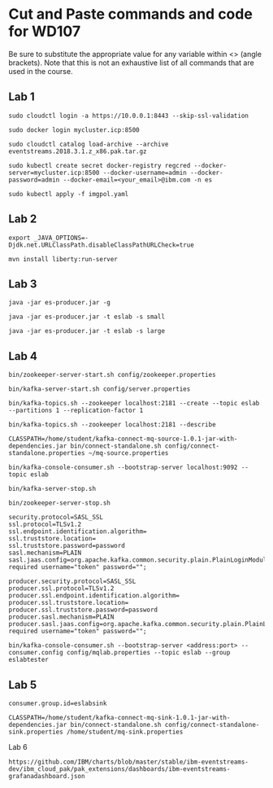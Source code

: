 # Cut and Paste commands and code for WD107

Be sure to substitute the appropriate value for any variable within <> (angle brackets). Note that this is not an exhaustive list of all commands that are used in the course.


## Lab 1

`sudo cloudctl login -a https://10.0.0.1:8443 --skip-ssl-validation`

`sudo docker login mycluster.icp:8500`

`sudo cloudctl catalog load-archive --archive eventstreams.2018.3.1.z_x86.pak.tar.gz`

`sudo kubectl create secret docker-registry regcred --docker-server=mycluster.icp:8500 --docker-username=admin --docker-password=admin --docker-email=<your_email>@ibm.com -n es`

`sudo kubectl apply -f imgpol.yaml`


## Lab 2

`export _JAVA_OPTIONS=-Djdk.net.URLClassPath.disableClassPathURLCheck=true`

`mvn install liberty:run-server`


## Lab 3

`java -jar es-producer.jar -g`

`java -jar es-producer.jar -t eslab -s small`

`java -jar es-producer.jar -t eslab -s large`


## Lab 4

`bin/zookeeper-server-start.sh config/zookeeper.properties`

`bin/kafka-server-start.sh config/server.properties`

`bin/kafka-topics.sh --zookeeper localhost:2181 --create --topic eslab --partitions 1 --replication-factor 1`

`bin/kafka-topics.sh --zookeeper localhost:2181 --describe`

`CLASSPATH=/home/student/kafka-connect-mq-source-1.0.1-jar-with-dependencies.jar bin/connect-standalone.sh config/connect-standalone.properties ~/mq-source.properties`

`bin/kafka-console-consumer.sh --bootstrap-server localhost:9092 --topic eslab`

`bin/kafka-server-stop.sh`

`bin/zookeeper-server-stop.sh`

```
security.protocol=SASL_SSL
ssl.protocol=TLSv1.2
ssl.endpoint.identification.algorithm=
ssl.truststore.location=
ssl.truststore.password=password
sasl.mechanism=PLAIN
sasl.jaas.config=org.apache.kafka.common.security.plain.PlainLoginModule required username="token" password="";
```
```
producer.security.protocol=SASL_SSL
producer.ssl.protocol=TLSv1.2
producer.ssl.endpoint.identification.algorithm=
producer.ssl.truststore.location=
producer.ssl.truststore.password=password
producer.sasl.mechanism=PLAIN
producer.sasl.jaas.config=org.apache.kafka.common.security.plain.PlainLoginModule required username="token" password="";
```

`bin/kafka-console-consumer.sh --bootstrap-server <address:port> --consumer.config config/mqlab.properties --topic eslab --group eslabtester`


## Lab 5

`consumer.group.id=eslabsink`

`CLASSPATH=/home/student/kafka-connect-mq-sink-1.0.1-jar-with-dependencies.jar bin/connect-standalone.sh config/connect-standalone-sink.properties /home/student/mq-sink.properties`



Lab 6

`https://github.com/IBM/charts/blob/master/stable/ibm-eventstreams-dev/ibm_cloud_pak/pak_extensions/dashboards/ibm-eventstreams-grafanadashboard.json`

